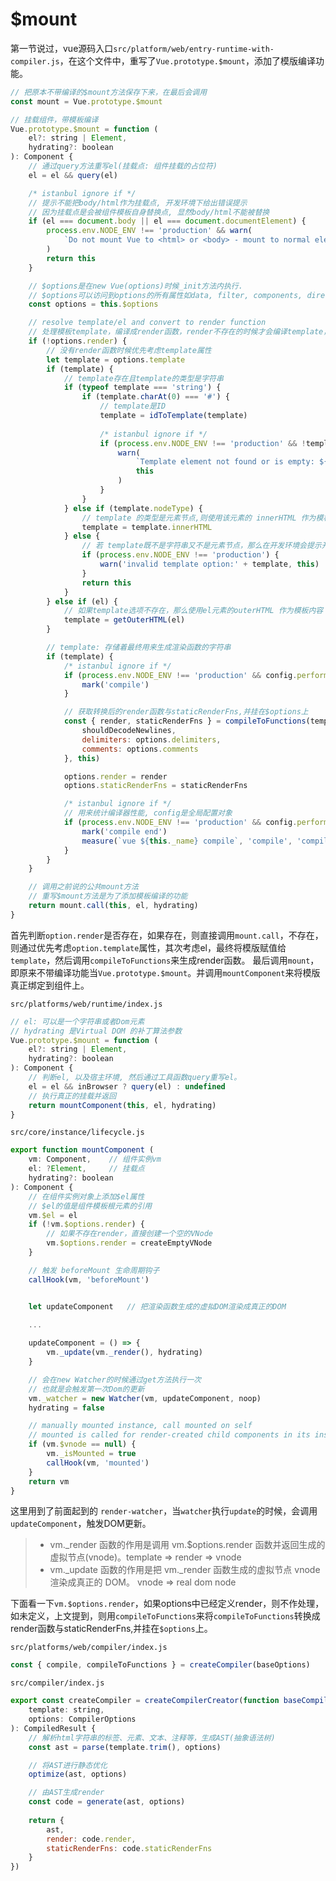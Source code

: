 # $mount  

第一节说过，vue源码入口`src/platform/web/entry-runtime-with-compiler.js`，在这个文件中，重写了`Vue.prototype.$mount`，添加了模版编译功能。  

```javascript
// 把原本不带编译的$mount方法保存下来，在最后会调用
const mount = Vue.prototype.$mount

// 挂载组件，带模板编译
Vue.prototype.$mount = function (
    el?: string | Element,
    hydrating?: boolean
): Component {
    // 通过query方法重写el(挂载点: 组件挂载的占位符)
    el = el && query(el)

    /* istanbul ignore if */
    // 提示不能把body/html作为挂载点, 开发环境下给出错误提示
    // 因为挂载点是会被组件模板自身替换点, 显然body/html不能被替换
    if (el === document.body || el === document.documentElement) {
        process.env.NODE_ENV !== 'production' && warn(
            `Do not mount Vue to <html> or <body> - mount to normal elements instead.`
        )
        return this
    }

    // $options是在new Vue(options)时候_init方法内执行.
    // $options可以访问到options的所有属性如data, filter, components, directives等
    const options = this.$options

    // resolve template/el and convert to render function
    // 处理模板template，编译成render函数，render不存在的时候才会编译template，否则优先使用render
    if (!options.render) {
        // 没有render函数时候优先考虑template属性
        let template = options.template
        if (template) {
            // template存在且template的类型是字符串
            if (typeof template === 'string') {
                if (template.charAt(0) === '#') {
                    // template是ID
                    template = idToTemplate(template)
                    
                    /* istanbul ignore if */
                    if (process.env.NODE_ENV !== 'production' && !template) {
                        warn(
                            `Template element not found or is empty: ${options.template}`,
                            this
                        )
                    }
                }
            } else if (template.nodeType) {
                // template 的类型是元素节点,则使用该元素的 innerHTML 作为模板
                template = template.innerHTML
            } else {
                // 若 template既不是字符串又不是元素节点，那么在开发环境会提示开发者传递的 template 选项无效
                if (process.env.NODE_ENV !== 'production') {
                    warn('invalid template option:' + template, this)
                }
                return this
            }
        } else if (el) {
            // 如果template选项不存在，那么使用el元素的outerHTML 作为模板内容
            template = getOuterHTML(el)
        }

        // template: 存储着最终用来生成渲染函数的字符串
        if (template) {
            /* istanbul ignore if */
            if (process.env.NODE_ENV !== 'production' && config.performance && mark) {
                mark('compile')
            }

            // 获取转换后的render函数与staticRenderFns,并挂在$options上
            const { render, staticRenderFns } = compileToFunctions(template, {
                shouldDecodeNewlines,
                delimiters: options.delimiters,
                comments: options.comments
            }, this)

            options.render = render
            options.staticRenderFns = staticRenderFns

            /* istanbul ignore if */
            // 用来统计编译器性能, config是全局配置对象
            if (process.env.NODE_ENV !== 'production' && config.performance && mark) {
                mark('compile end')
                measure(`vue ${this._name} compile`, 'compile', 'compile end')
            }
        }
    }

    // 调用之前说的公共mount方法
    // 重写$mount方法是为了添加模板编译的功能
    return mount.call(this, el, hydrating)
}
```  
首先判断`option.render`是否存在，如果存在，则直接调用`mount.call`，不存在，则通过优先考虑`option.template`属性，其次考虑el，最终将模版赋值给`template`，然后调用`compileToFunctions`来生成render函数。 最后调用`mount`，即原来不带编译功能当`Vue.prototype.$mount`。并调用`mountComponent`来将模版真正绑定到组件上。

`src/platforms/web/runtime/index.js`
```javascript
// el: 可以是一个字符串或者Dom元素
// hydrating 是Virtual DOM 的补丁算法参数
Vue.prototype.$mount = function (
    el?: string | Element,
    hydrating?: boolean
): Component {
    // 判断el, 以及宿主环境, 然后通过工具函数query重写el。
    el = el && inBrowser ? query(el) : undefined
    // 执行真正的挂载并返回
    return mountComponent(this, el, hydrating)
}
```

`src/core/instance/lifecycle.js`  

```javascript
export function mountComponent (
    vm: Component,    // 组件实例vm
    el: ?Element,     // 挂载点
    hydrating?: boolean
): Component {
    // 在组件实例对象上添加$el属性
    // $el的值是组件模板根元素的引用
    vm.$el = el
    if (!vm.$options.render) {
        // 如果不存在render，直接创建一个空的VNode
        vm.$options.render = createEmptyVNode
    }

    // 触发 beforeMount 生命周期钩子
    callHook(vm, 'beforeMount')


    let updateComponent   // 把渲染函数生成的虚拟DOM渲染成真正的DOM
    
    ...

    updateComponent = () => {
        vm._update(vm._render(), hydrating)
    }

    // 会在new Watcher的时候通过get方法执行一次
    // 也就是会触发第一次Dom的更新
    vm._watcher = new Watcher(vm, updateComponent, noop)
    hydrating = false

    // manually mounted instance, call mounted on self
    // mounted is called for render-created child components in its inserted hook
    if (vm.$vnode == null) {
        vm._isMounted = true
        callHook(vm, 'mounted')
    }
    return vm
}

```

这里用到了前面起到的 `render-watcher`，当`watcher`执行`update`的时候，会调用`updateComponent`，触发DOM更新。
> * vm._render 函数的作用是调用 vm.$options.render 函数并返回生成的虚拟节点(vnode)。template => render => vnode  
> * vm._update 函数的作用是把 vm._render 函数生成的虚拟节点 vnode 渲染成真正的 DOM。 vnode => real dom node

下面看一下`vm.$options.render`，如果options中已经定义render，则不作处理，如未定义，上文提到，则用`compileToFunctions`来将`compileToFunctions`转换成render函数与staticRenderFns,并挂在`$options`上。

`src/platforms/web/compiler/index.js`  

```javascript
const { compile, compileToFunctions } = createCompiler(baseOptions)
```  

`src/compiler/index.js` 

```javascript
export const createCompiler = createCompilerCreator(function baseCompile (
    template: string,
    options: CompilerOptions
): CompiledResult {
    // 解析html字符串的标签、元素、文本、注释等，生成AST(抽象语法树)
    const ast = parse(template.trim(), options)

    // 将AST进行静态优化
    optimize(ast, options)

    // 由AST生成render
    const code = generate(ast, options)
    
    return {
        ast,
        render: code.render,
        staticRenderFns: code.staticRenderFns
    }
})

```


